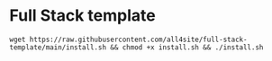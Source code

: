 # Full Stack template
```
wget https://raw.githubusercontent.com/all4site/full-stack-template/main/install.sh && chmod +x install.sh && ./install.sh
```
